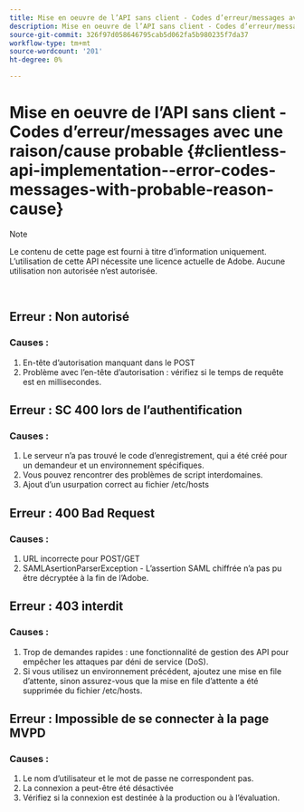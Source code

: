 ```yaml
---
title: Mise en oeuvre de l’API sans client - Codes d’erreur/messages avec une raison/cause probable
description: Mise en oeuvre de l’API sans client - Codes d’erreur/messages avec une raison/cause probable
source-git-commit: 326f97d058646795cab5d062fa5b980235f7da37
workflow-type: tm+mt
source-wordcount: '201'
ht-degree: 0%

---
```



# Mise en oeuvre de l’API sans client - Codes d’erreur/messages avec une raison/cause probable {#clientless-api-implementation--error-codes-messages-with-probable-reason-cause}

>[!NOTE]
>
>Le contenu de cette page est fourni à titre d’information uniquement. L’utilisation de cette API nécessite une licence actuelle de Adobe. Aucune utilisation non autorisée n’est autorisée.

</br>


## Erreur : Non autorisé

### Causes :

1. En-tête d’autorisation manquant dans le POST
1. Problème avec l’en-tête d’autorisation : vérifiez si le temps de requête est en millisecondes.

## Erreur : SC 400 lors de l’authentification

### Causes :

1. Le serveur n’a pas trouvé le code d’enregistrement, qui a été créé pour un demandeur et un environnement spécifiques.
1. Vous pouvez rencontrer des problèmes de script interdomaines.
1. Ajout d’un usurpation correct au fichier /etc/hosts

## Erreur : 400 Bad Request

### Causes :

1. URL incorrecte pour POST/GET
1. SAMLAsertionParserException - L’assertion SAML chiffrée n’a pas pu être décryptée à la fin de l’Adobe.

## Erreur : 403 interdit

### Causes :

1. Trop de demandes rapides : une fonctionnalité de gestion des API pour empêcher les attaques par déni de service (DoS).
2. Si vous utilisez un environnement précédent, ajoutez une mise en file d’attente, sinon assurez-vous que la mise en file d’attente a été supprimée du fichier /etc/hosts.

## Erreur : Impossible de se connecter à la page MVPD

### Causes :

1. Le nom d’utilisateur et le mot de passe ne correspondent pas. 
2. La connexion a peut-être été désactivée
3. Vérifiez si la connexion est destinée à la production ou à l’évaluation.


<!--

## Related Information

- [Clientless API Reference](/help/authentication/rest-api-reference.md)

-->